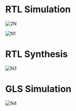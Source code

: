 # RTL Simulation

![2N](https://github.com/ramdev604/hf/assets/43489027/a10fcc38-6f50-4c48-9a3a-de56c6a331f8)


![N1](https://github.com/ramdev604/hf/assets/43489027/47ca6713-ea06-493a-b5f3-665a58664ed1)

# RTL Synthesis
![N3](https://github.com/ramdev604/hf/assets/43489027/c7ae2d19-fe8f-4dfa-bb1f-e20258619791)

# GLS Simulation
![N4](https://github.com/ramdev604/hf/assets/43489027/3f1d309e-e50f-4f3a-8e18-6f60c0be1479)
